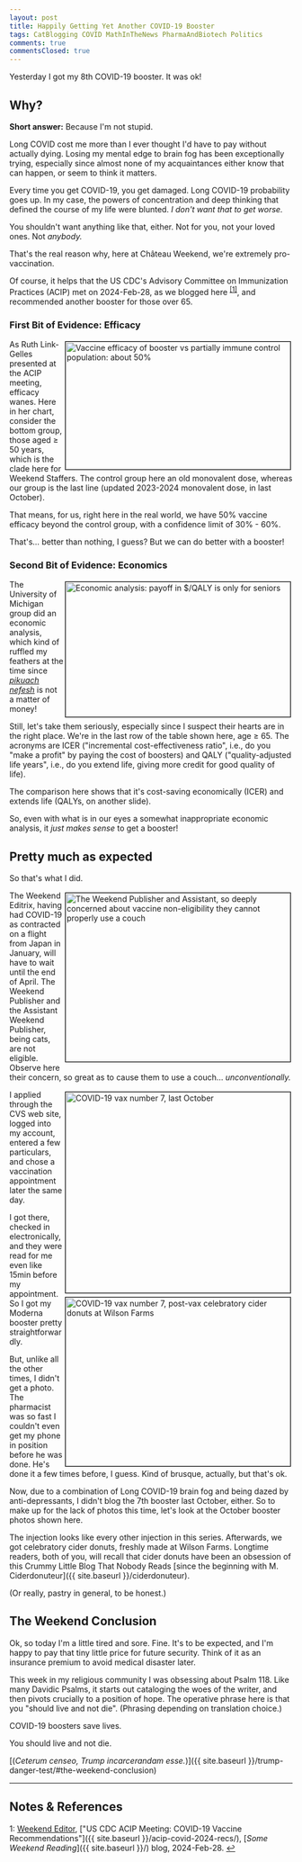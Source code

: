 ```yaml
---
layout: post
title: Happily Getting Yet Another COVID-19 Booster
tags: CatBlogging COVID MathInTheNews PharmaAndBiotech Politics
comments: true
commentsClosed: true
---
```


Yesterday I got my 8th COVID-19 booster.  It was ok!  


## Why?  

__Short answer:__ Because I'm not stupid.  

Long COVID cost me more than I ever thought I'd have to pay without actually dying.
Losing my mental edge to brain fog has been exceptionally trying, especially since almost
none of my acquaintances either know that can happen, or seem to think it matters.  

Every time you get COVID-19, you get damaged.  Long COVID-19 probability goes up.  In my
case, the powers of concentration and deep thinking that defined the course of my life
were blunted.  _I don't want that to get worse._  

You shouldn't want anything like that, either.  Not for you, not your loved ones.  Not
_anybody._  

That's the real reason why, here at Ch&acirc;teau Weekend, we're extremely
pro-vaccination.  

Of course, it helps that the US CDC's Advisory Committee on Immunization Practices (ACIP)
met on 2024-Feb-28, as we blogged here <sup id="fn1a">[[1]](#fn1)</sup>, and recommended
another booster for those over 65.  

### First Bit of Evidence: Efficacy  

<a href="{{ site.baseurl }}/images/2024-02-28-acip-covid-2024-recs-eff-3.jpg"><img src="{{ site.baseurl }}/images/2024-02-28-acip-covid-2024-recs-eff-3-thumb.jpg" width="400" height="227" alt="Vaccine efficacy of booster vs partially immune control population: about 50%" title="Vaccine efficacy of booster vs partially immune control population: about 50%" style="float: right; margin: 3px 3px 3px 3px; border: 1px solid #000000;"></a>
As Ruth Link-Gelles presented at the ACIP meeting, efficacy wanes.  Here in her chart,
consider the bottom group, those aged &ge; 50 years, which is the clade here for Weekend
Staffers.  The control group here an old monovalent dose, whereas our group is the last
line (updated 2023-2024 monovalent dose, in last October).  

That means, for us, right here in the real world, we have 50% vaccine efficacy beyond the
control group, with a confidence limit of 30% - 60%.

That's&hellip; better than nothing, I guess?  But we can do better with a booster!  

### Second Bit of Evidence: Economics  

<a href="{{ site.baseurl }}/images/2024-02-28-acip-covid-2024-recs-econ-2.jpg"><img src="{{ site.baseurl }}/images/2024-02-28-acip-covid-2024-recs-econ-2-thumb.jpg" width="400" height="240" alt="Economic analysis: payoff in $/QALY is only for seniors" title="Economic analysis: payoff in $/QALY is only for seniors" style="float: right; margin: 3px 3px 3px 3px; border: 1px solid #000000;"></a>
The University of Michigan group did an economic analysis, which kind of ruffled my
feathers at the time since [_pikuach nefesh_](https://en.wikipedia.org/wiki/Pikuach_nefesh)
is not a matter of money!  

Still, let's take them seriously, especially since I suspect their hearts are in the
right place.  We're in the last row of the table shown here, age &ge; 65.  The acronyms
are ICER ("incremental cost-effectiveness ratio", i.e., do you "make a profit" by paying
the cost of boosters) and QALY ("quality-adjusted life years", i.e., do you extend life,
giving more credit for good quality of life).  

The comparison here shows that it's cost-saving economically (ICER) and extends life
(QALYs, on another slide).  

So, even with what is in our eyes a somewhat inappropriate economic analysis, it 
_just makes sense_ to get a booster!  


## Pretty much as expected  

So that's what I did.  

<a href="{{ site.baseurl }}/images/2024-03-12-yet-another-booster-cats-concerned.jpg"><img src="{{ site.baseurl }}/images/2024-03-12-yet-another-booster-cats-concerned-thumb.jpg" width="400" height="300" alt="The Weekend Publisher and Assistant, so deeply concerned about vaccine non-eligibility they cannot properly use a couch" title="The Weekend Publisher and Assistant, so deeply concerned about vaccine non-eligibility they cannot properly use a couch" style="float: right; margin: 3px 3px 3px 3px; border: 1px solid #000000;"></a>
The Weekend Editrix, having had COVID-19 as contracted on a flight
from Japan in January, will have to wait until the end of April.  The Weekend Publisher
and the Assistant Weekend Publisher, being cats, are not eligible.  Observe here their
concern, so great as to cause them to use a couch&hellip; _unconventionally._  

<a href="{{ site.baseurl }}/images/2024-03-12-yet-another-booster-oct-2023-vax.jpg"><img src="{{ site.baseurl }}/images/2024-03-12-yet-another-booster-oct-2023-vax-thumb.jpg" width="400" height="357" alt="COVID-19 vax number 7, last October" title="COVID-19 vax number 7, last October" style="float: right; margin: 3px 3px 3px 3px; border: 1px solid #000000;"></a>
<a href="{{ site.baseurl }}/images/2024-03-12-yet-another-booster-oct-2023-cider-donuts.jpg"><img src="{{ site.baseurl }}/images/2024-03-12-yet-another-booster-oct-2023-cider-donuts-thumb.jpg" width="400" height="300" alt="COVID-19 vax number 7, post-vax celebratory cider donuts at Wilson Farms" title="COVID-19 vax number 7, post-vax celebratory cider donuts at Wilson Farms" style="float: right; margin: 3px 3px 3px 3px; border: 1px solid #000000;"></a>
I applied through the CVS web site, logged into my account, entered a few particulars, and
chose a vaccination appointment later the same day.  

I got there, checked in electronically, and they were read for me even like 15min before
my appointment.  So I got my Moderna booster pretty straightforwardly.  

But, unlike all the other times, I didn't get a photo.  The pharmacist was so fast I
couldn't even get my phone in position before he was done.  He's done it a few times
before, I guess.  Kind of brusque, actually, but that's ok.  

Now, due to a combination of Long COVID-19 brain fog and being dazed by anti-depressants,
I didn't blog the 7th booster last October, either.  So to make up for the lack of photos
this time, let's look at the October booster photos shown here.  

The injection looks like every other injection in this series.  Afterwards, we got
celebratory cider donuts, freshly made at Wilson Farms.  Longtime readers, both of you,
will recall that cider donuts have been an obsession of this Crummy Little Blog That
Nobody Reads [since the beginning with M. Ciderdonuteur]({{ site.baseurl }}/ciderdonuteur).  

(Or really, pastry in general, to be honest.)  


## The Weekend Conclusion  

Ok, so today I'm a little tired and sore.  Fine.  It's to be expected, and I'm happy to
pay that tiny little price for future security.  Think of it as an insurance premium to
avoid medical disaster later.  

This week in my religious community I was obsessing about Psalm 118.  Like many Davidic
Psalms, it starts out cataloging the woes of the writer, and then pivots crucially to a
position of hope.  The operative phrase here is that you "should live and not die".
(Phrasing depending on translation choice.)  

COVID-19 boosters save lives.  

You should live and not die.  

[(_Ceterum censeo, Trump incarcerandam esse._)]({{ site.baseurl }}/trump-danger-test/#the-weekend-conclusion)  

---

## Notes &amp; References  

<!--
<sup id="fn1a">[[1]](#fn1)</sup>

<a id="fn1">1</a>: ***, ["***"](***), *** [↩](#fn1a)  

<a href="{{ site.baseurl }}/images/***">
  <img src="{{ site.baseurl }}/images/***" width="400" height="***" alt="***" title="***" style="float: right; margin: 3px 3px 3px 3px; border: 1px solid #000000;">
</a>

<a href="***">
  <img src="{{ site.baseurl }}/images/***" width="550" height="***" alt="***" title="***" style="margin: 3px 3px 3px 3px; border: 1px solid #000000;">
</a>

<iframe width="400" height="224" src="***" allow="accelerometer; encrypted-media; gyroscope; picture-in-picture" allowfullscreen style="float: right; margin: 3px 3px 3px 3px; border: 1px solid #000000;"></iframe>
-->

<a id="fn1">1</a>: [Weekend Editor](mailto:SomeWeekendReadingEditor@gmail.com), ["US CDC ACIP Meeting: COVID-19 Vaccine Recommendations"]({{ site.baseurl }}/acip-covid-2024-recs/), [_Some Weekend Reading_]({{ site.baseurl }}/) blog, 2024-Feb-28. [↩](#fn1a)  

